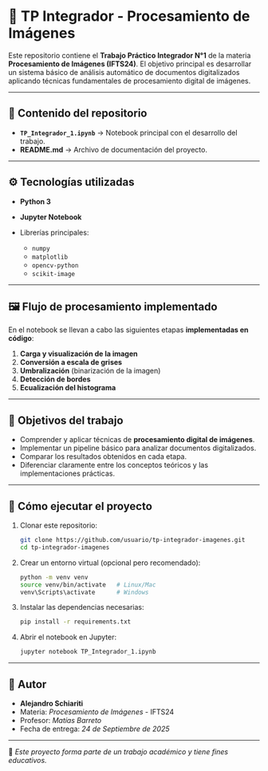 # 📌 TP Integrador - Procesamiento de Imágenes

Este repositorio contiene el **Trabajo Práctico Integrador N°1** de la materia **Procesamiento de Imágenes (IFTS24)**. El objetivo principal es desarrollar un sistema básico de análisis automático de documentos digitalizados aplicando técnicas fundamentales de procesamiento digital de imágenes.

---

## 📂 Contenido del repositorio

* **`TP_Integrador_1.ipynb`** → Notebook principal con el desarrollo del trabajo.
* **README.md** → Archivo de documentación del proyecto.

---

## ⚙️ Tecnologías utilizadas

* **Python 3**
* **Jupyter Notebook**
* Librerías principales:

  * `numpy`
  * `matplotlib`
  * `opencv-python`
  * `scikit-image`

---

## 🖼️ Flujo de procesamiento implementado

En el notebook se llevan a cabo las siguientes etapas **implementadas en código**:

1. **Carga y visualización de la imagen**
2. **Conversión a escala de grises**
2. **Umbralización** (binarización de la imagen)
3. **Detección de bordes**
4. **Ecualización del histograma**

---

## 🎯 Objetivos del trabajo

* Comprender y aplicar técnicas de **procesamiento digital de imágenes**.
* Implementar un pipeline básico para analizar documentos digitalizados.
* Comparar los resultados obtenidos en cada etapa.
* Diferenciar claramente entre los conceptos teóricos y las implementaciones prácticas.

---

## 🚀 Cómo ejecutar el proyecto

1. Clonar este repositorio:

   ```bash
   git clone https://github.com/usuario/tp-integrador-imagenes.git
   cd tp-integrador-imagenes
   ```

2. Crear un entorno virtual (opcional pero recomendado):

   ```bash
   python -m venv venv
   source venv/bin/activate   # Linux/Mac
   venv\Scripts\activate      # Windows
   ```

3. Instalar las dependencias necesarias:

   ```bash
   pip install -r requirements.txt
   ```

4. Abrir el notebook en Jupyter:

   ```bash
   jupyter notebook TP_Integrador_1.ipynb
   ```

---

## 📝 Autor

* **Alejandro Schiariti**
* Materia: *Procesamiento de Imágenes* - IFTS24
* Profesor: *Matías Barreto*
* Fecha de entrega: *24 de Septiembre de 2025*

---

📌 *Este proyecto forma parte de un trabajo académico y tiene fines educativos.*
